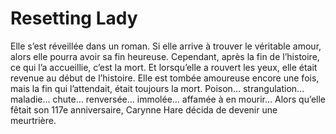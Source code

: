 # Resetting Lady
Elle s’est réveillée dans un roman.
Si elle arrive à trouver le véritable amour, alors elle pourra avoir sa fin heureuse.
Cependant, après la fin de l’histoire, ce qui l’a accueillie, c’est la mort.
Et lorsqu’elle a rouvert les yeux, elle était revenue au début de l’histoire.
Elle est tombée amoureuse encore une fois, mais la fin qui l’attendait, était toujours la mort.
Poison… strangulation… maladie… chute… renversée… immolée… affamée à en mourir…
Alors qu’elle fêtait son 117e anniversaire, Carynne Hare décida de devenir une meurtrière.
